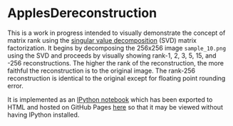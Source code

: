 ApplesDereconstruction
======================

This is a work in progress intended to visually demonstrate the concept of matrix rank using the [singular value decomposition](https://en.wikipedia.org/wiki/Singular_value_decomposition) (SVD) matrix factorization. It begins by decomposing the 256x256 image `sample_10.png` using the SVD and proceeds by visually showing rank-1, 2, 3, 5, 15, and -256 reconstructions. The higher the rank of the reconstruction, the more faithful the reconstruction is to the original image. The rank-256 reconstruction is identical to the original except for floating point rounding error.

It is implemented as an [IPython notebook](https://ipython.org/notebook.html) which has been exported to HTML and hosted on GitHub Pages [here](https://crowsonkb.github.io/ApplesDereconstruction/) so that it may be viewed without having IPython installed.
